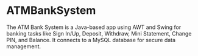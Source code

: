 # ATMBankSystem
 The ATM Bank System is a Java-based app using AWT and Swing for banking tasks like Sign In/Up, Deposit, Withdraw, Mini Statement, Change PIN, and Balance. It connects to a MySQL database for secure data management.
